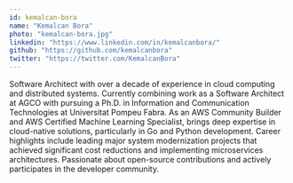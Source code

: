 ```yaml
---
id: kemalcan-bora
name: "Kemalcan Bora"
photo: "kemalcan-bora.jpg"
linkedin: "https://www.linkedin.com/in/kemalcanbora/"
github: "https://github.com/kemalcanbora"
twitter: "https://twitter.com/KemalcanBora"
---
```


Software Architect with over a decade of experience in cloud computing and distributed systems. Currently combining work as a Software Architect at AGCO with pursuing a Ph.D. in Information and Communication Technologies at Universitat Pompeu Fabra. As an AWS Community Builder and AWS Certified Machine Learning Specialist, brings deep expertise in cloud-native solutions, particularly in Go and Python development. Career highlights include leading major system modernization projects that achieved significant cost reductions and implementing microservices architectures. Passionate about open-source contributions and actively participates in the developer community.


